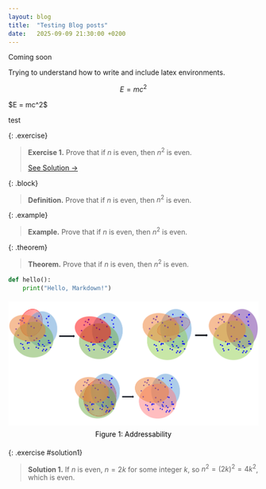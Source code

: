 ```yaml
---
layout: blog
title:  "Testing Blog posts"
date:   2025-09-09 21:30:00 +0200
---
```


Coming soon


Trying to understand how to write and include latex environments.


$$ E=mc^2 $$

<div class="display-box">
$E = mc^2$
</div>

test


{: .exercise}
> **Exercise 1.** Prove that if $n$ is even, then $n^2$ is even.
>
> [See Solution &rarr;](#solution1)

{: .block}
> **Definition.** Prove that if $n$ is even, then $n^2$ is even.

{: .example}
> **Example.** Prove that if $n$ is even, then $n^2$ is even.

{: .theorem}
> **Theorem.** Prove that if $n$ is even, then $n^2$ is even.




```python
def hello():
    print("Hello, Markdown!")
```


<div style="text-align: center; margin: 20px 0;">
  <img src="/files/blog/blog1/addressability.PNG" alt="Addressability" width="600" />
  <div style="color: black; font-weight: normal; font-size: 1em; margin-top: 5px;">
    Figure 1: Addressability
  </div>
</div>

{: .exercise #solution1}
> **Solution 1.** If $n$ is even, $n = 2k$ for some integer $k$, so $n^2 = (2k)^2 = 4k^2$, which is even.